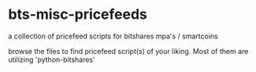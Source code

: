 # bts-misc-pricefeeds
a collection of pricefeed scripts for bitshares mpa's / smartcoins

browse the files to find pricefeed script(s) of your liking. Most of them are utilizing 'python-bitshares'
